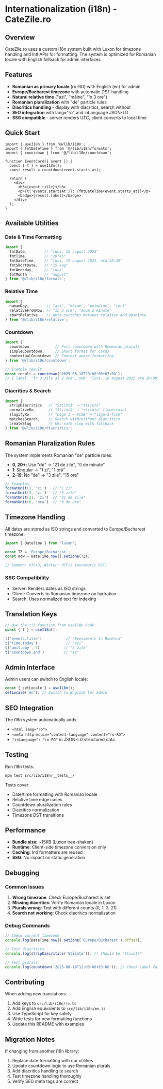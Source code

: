 # Internationalization (i18n) - CateZile.ro

## Overview

CateZile.ro uses a custom i18n system built with Luxon for timezone handling and Intl APIs for formatting. The system is optimized for Romanian locale with English fallback for admin interfaces.

## Features

- **Romanian as primary locale** (ro-RO) with English (en) for admin
- **Europe/Bucharest timezone** with automatic DST handling
- **Natural relative time** ("azi", "mâine", "în 3 ore")
- **Romanian pluralization** with "de" particle rules
- **Diacritics handling** - display with diacritics, search without
- **SEO integration** with lang="ro" and inLanguage JSON-LD
- **SSG compatible** - server renders UTC, client converts to local time

## Quick Start

```tsx
import { useI18n } from '@/lib/i18n';
import { fmtDateTime } from '@/lib/i18n/formats';
import { countdown } from '@/lib/i18n/countdown';

function EventCard({ event }) {
  const { t } = useI18n();
  const result = countdown(event.starts_at);
  
  return (
    <div>
      <h3>{event.title}</h3>
      <p>{t('events.startsAt')}: {fmtDateTime(event.starts_at)}</p>
      <badge>{result.label}</badge>
    </div>
  );
}
```

## Available Utilities

### Date & Time Formatting

```typescript
import { 
  fmtDate,        // "luni, 15 august 2025"
  fmtTime,        // "20:45" 
  fmtDateTime,    // "luni, 15 august 2025, ora 20:45"
  fmtShortDate,   // "15 aug"
  fmtWeekday,     // "luni"
  fmtMonth        // "august"
} from '@/lib/i18n/formats';
```

### Relative Time

```typescript
import { 
  humanDay,        // "azi", "mâine", "poimâine", "ieri"
  relativeFromNow, // "în 3 ore", "acum 2 minute"
  smartRelative    // Auto-switches between relative and absolute
} from '@/lib/i18n/relative';
```

### Countdown

```typescript
import { 
  countdown,           // Full countdown with Romanian plurals
  simpleCountdown,     // Short format for cards
  contextualCountdown  // Context-aware formatting
} from '@/lib/i18n/countdown';

// Example result
const result = countdown('2025-08-18T20:00:00+03:00');
// { label: "în 3 zile și 2 ore", sub: "luni, 18 august 2025 ora 20:00" }
```

### Diacritics & Search

```typescript
import { 
  stripDiacritics,  // "Știință" → "Stiinta"
  normalizeRo,      // "Știință" → "stiinta" (lowercase)
  slugifyRo,        // "Liga 1 — FCSB" → "liga-1-fcsb"
  matchesSearch,    // Search with/without diacritics
  createSlug        // URL-safe slug with fallback
} from '@/lib/i18n/diacritics';
```

## Romanian Pluralization Rules

The system implements Romanian "de" particle rules:

- **0, 20+**: Use "de" → "21 de zile", "0 de minute"  
- **1**: Singular → "1 zi", "1 oră"
- **2-19**: No "de" → "3 zile", "15 ore"

```typescript
// Examples
formatUnit(1, 'zi')   // "1 zi"
formatUnit(3, 'zi')   // "3 zile" 
formatUnit(21, 'zi')  // "21 de zile"
formatUnit(0, 'ora')  // "0 de ore"
```

## Timezone Handling

All dates are stored as ISO strings and converted to Europe/Bucharest timezone:

```typescript
import { DateTime } from 'luxon';

const TZ = 'Europe/Bucharest';
const now = DateTime.now().setZone(TZ);

// Summer: UTC+3, Winter: UTC+2 (automatic DST)
```

### SSG Compatibility

- Server: Renders dates as ISO strings
- Client: Converts to Romanian timezone on hydration
- Search: Uses normalized text for indexing

## Translation Keys

```typescript
// Use the t() function from useI18n hook
const { t } = useI18n();

t('events.title')           // "Evenimente în România" 
t('time.today')             // "azi"
t('unit.day', 5)           // "5 zile"
t('countdown.and')         // "și"
```

## Admin Interface

Admin users can switch to English locale:

```typescript
const { setLocale } = useI18n();
setLocale('en'); // Switch to English for admin
```

## SEO Integration

The i18n system automatically adds:

- `<html lang="ro">`
- `<meta http-equiv="content-language" content="ro-RO">`
- `"inLanguage": "ro-RO"` in JSON-LD structured data

## Testing

Run i18n tests:

```bash
npm test src/lib/i18n/__tests__/
```

Tests cover:
- Date/time formatting with Romanian locale
- Relative time edge cases  
- Countdown pluralization rules
- Diacritics normalization
- Timezone DST transitions

## Performance

- **Bundle size**: ~15KB (Luxon tree-shaken)
- **Runtime**: Client-side timezone conversion only
- **Caching**: Intl formatters are reused
- **SSG**: No impact on static generation

## Debugging

### Common Issues

1. **Wrong timezone**: Check Europe/Bucharest is set
2. **Missing diacritics**: Verify Romanian locale in Luxon
3. **Plurals wrong**: Test with different counts (0, 1, 3, 21)
4. **Search not working**: Check diacritics normalization

### Debug Commands

```typescript
// Check current timezone
console.log(DateTime.now().setZone('Europe/Bucharest').offset);

// Test diacritics
console.log(stripDiacritics('Știință')); // Should be "Stiinta"

// Test plurals  
console.log(countdown('2025-08-18T12:00:00+03:00')); // Check label format
```

## Contributing

When adding new translations:

1. Add keys to `src/lib/i18n/ro.ts`
2. Add English equivalents to `src/lib/i18n/en.ts`  
3. Use TypeScript for key safety
4. Write tests for new formatting functions
5. Update this README with examples

## Migration Notes

If changing from another i18n library:

1. Replace date formatting with our utilities
2. Update countdown logic to use Romanian plurals
3. Add diacritics handling to search
4. Test timezone handling thoroughly
5. Verify SEO meta tags are correct